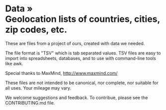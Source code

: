 # Data » <br> Geolocation lists of countries, cities, zip codes, etc.

These are files from a project of ours, created with data we needed. 

The file format is "TSV" which is tab separated values. TSV files are easy to import into spreadsheets, databases, and to use with command-line tools like awk.

Special thanks to MaxMind, http://www.maxmind.com/

These files are not intended to be canonical, nor complete, nor suitable for all uses. Your mileage may vary. 

We welcome suggestions and feedback. To contribue, please see the CONTRIBUTING.md file.

